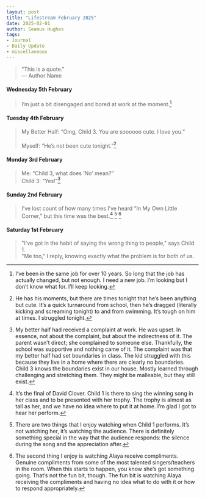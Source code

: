```yaml
---
layout: post
title: "Lifestream February 2025"
date: 2025-02-01
author: Seamus Hughes
tags:
- Journal
- Daily Update
- miscellaneous 
---
```

 
 > "This is a quote."\
 > — Author Name
 
 #### Wednesday 5th February

> I’m just a bit disengaged and bored at work at the moment.[^7]

[^7]: I’ve been in the same job for over 10 years. So long that the job has actually changed, but not enough. I need a new job. I’m looking but I don’t know what for. I’ll keep looking.

#### Tuesday 4th February 

> My Better Half: “Omg, Child 3. You are soooooo cute. I love you.”\
> \
> Myself: “He’s not been cute tonight.”[^6]

[^6]: He has his moments, but there are times tonight that he’s been anything but cute. It’s a quick turnaround from school, then he’s dragged (literally kicking and screaming tonight) to and from swimming. It’s tough on him at times. I struggled tonight.

#### Monday 3rd February 

> Me: “Child 3, what does ‘No’ mean?”\
> Child 3: “Yes!”[^5]

[^5]: My better half had received a complaint at work. He was upset. In essence, not about the complaint, but about the indirectness of it. The parent wasn’t direct; she complained to someone else. Thankfully, the school was supportive and nothing came of it. The complaint was that my better half had set boundaries in class. The kid struggled with this because they live in a home where there are clearly no boundaries. Child 3 knows the boundaries exist in our house. Mostly learned through challenging and stretching them. They might be malleable, but they still exist.

#### Sunday 2nd February 

> I’ve lost count of how many times I’ve heard “In My Own Little Corner,” but this time was the best.[^2] [^3] [^4]

[^2]: It’s the final of David Clover. Child 1 is there to sing the winning song in her class and to be presented with her trophy. The trophy is almost as tall as her, and we have no idea where to put it at home. I’m glad I got to hear her perform.

[^3]: There are two things that I enjoy watching when Child 1 performs. It’s not watching her, it’s watching the audience. There is definitely something special in the way that the audience responds: the silence during the song and the appreciation after.

[^4]: The second thing I enjoy is watching Alaya receive compliments. Genuine compliments from some of the most talented singers/teachers in the room. When this starts to happen, you know she’s got something going. That’s not the fun bit, though. The fun bit is watching Alaya receiving the compliments and having no idea what to do with it or how to respond appropriately.

#### Saturday 1st February 

> "I've got in the habit of saying the wrong thing to people," says Child 1.\
> "Me too," I reply, knowing exactly what the problem is for both of us. 
